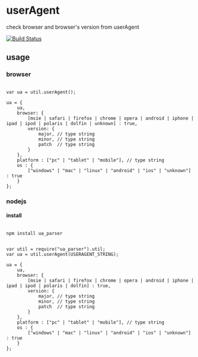 # userAgent

check browser and browser's version from userAgent

[![Build Status](https://secure.travis-ci.org/eastkiki/userAgent.png?branch=master)](http://travis-ci.org/eastkiki/userAgent)

## usage

### browser

~~~~~~~

var ua = util.userAgent();

ua = {
    ua,
    browser: {
    	[msie | safari | firefox | chrome | opera | android | iphone | ipad | ipod | polaris | dolfin | unknown] : true,
    	version: {
    		major, // type string
    		minor, // type string
    		patch  // type string
    	}
    },
    platform : ["pc" | "tablet" | "mobile"], // type string
    os : {
        ["windows" | "mac" | "linux" | "android" | "ios" | "unknown"] : true
    }
};

~~~~~~~

### nodejs

#### install

~~~~~~~

npm install ua_parser

~~~~~~~

~~~~~~~

var util = require("ua_parser").util;
var ua = util.userAgent(USERAGENT_STRING);

ua = {
    ua,
    browser: {
        [msie | safari | firefox | chrome | opera | android | iphone | ipad | ipod | polaris | dolfin] : true,
        version: {
            major, // type string
            minor, // type string
            patch  // type string
        }
    },
    platform : ["pc" | "tablet" | "mobile"], // type string
    os : {
        ["windows" | "mac" | "linux" | "android" | "ios" | "unknown"] : true
    }
};

~~~~~~~
